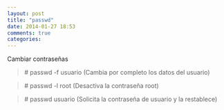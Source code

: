 ```yaml
---
layout: post
title: "passwd"
date: 2014-01-27 18:53
comments: true
categories: 
---
```

Cambiar contraseñas 

>\# passwd -f usuario        (Cambia por completo los datos del usuario) 

>\# passwd -l root              (Desactiva la contraseña root)

>\# passwd usuario            (Solicita la contraseña de usuario y la restablece)

